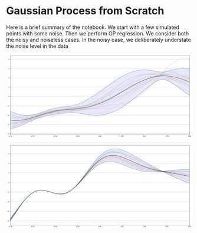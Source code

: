 # Gaussian Process from Scratch

Here is a brief summary of the notebook. We start with a few simulated points with some noise. Then we perform GP regression. We consider both the noisy and noiseless cases. In the noisy case, we deliberately understate the noise level in the data 

![Noisy GP Regression](https://github.com/sedihub/ml_explorations/blob/main/gaussian_process_from_scratch/.images/noisy_gp_regression.png?raw=true)


![Noiseless GP Regression](https://github.com/sedihub/ml_explorations/blob/main/gaussian_process_from_scratch/.images/noiseless_gp_regression.png?raw=true)